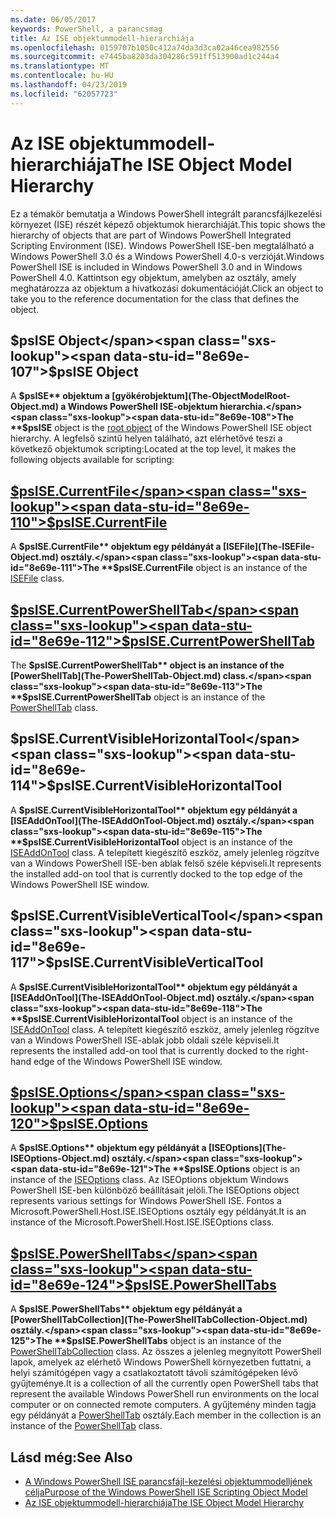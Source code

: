 ```yaml
---
ms.date: 06/05/2017
keywords: PowerShell, a parancsmag
title: Az ISE objektummodell-hierarchiája
ms.openlocfilehash: 0159707b1050c412a74da3d3ca02a46cea982556
ms.sourcegitcommit: e7445ba8203da304286c591ff513900ad1c244a4
ms.translationtype: MT
ms.contentlocale: hu-HU
ms.lasthandoff: 04/23/2019
ms.locfileid: "62057723"
---
```

# <a name="the-ise-object-model-hierarchy"></a><span data-ttu-id="8e69e-103">Az ISE objektummodell-hierarchiája</span><span class="sxs-lookup"><span data-stu-id="8e69e-103">The ISE Object Model Hierarchy</span></span>

<span data-ttu-id="8e69e-104">Ez a témakör bemutatja a Windows PowerShell integrált parancsfájlkezelési környezet (ISE) részét képező objektumok hierarchiáját.</span><span class="sxs-lookup"><span data-stu-id="8e69e-104">This topic shows the hierarchy of objects that are part of Windows PowerShell Integrated Scripting Environment (ISE).</span></span>
<span data-ttu-id="8e69e-105">Windows PowerShell ISE-ben megtalálható a Windows PowerShell 3.0 és a Windows PowerShell 4.0-s verzióját.</span><span class="sxs-lookup"><span data-stu-id="8e69e-105">Windows PowerShell ISE is included in Windows PowerShell 3.0 and in Windows PowerShell 4.0.</span></span>
<span data-ttu-id="8e69e-106">Kattintson egy objektum, amelyben az osztály, amely meghatározza az objektum a hivatkozási dokumentációját.</span><span class="sxs-lookup"><span data-stu-id="8e69e-106">Click an object to take you to the reference documentation for the class that defines the object.</span></span>

## <a name="psise-object"></a><span data-ttu-id="8e69e-107">$psISE Object</span><span class="sxs-lookup"><span data-stu-id="8e69e-107">$psISE Object</span></span>

<span data-ttu-id="8e69e-108">A **$psISE** objektum a [gyökérobjektum](The-ObjectModelRoot-Object.md) a Windows PowerShell ISE-objektum hierarchia.</span><span class="sxs-lookup"><span data-stu-id="8e69e-108">The **$psISE** object is the [root object](The-ObjectModelRoot-Object.md) of the Windows PowerShell ISE object hierarchy.</span></span>
<span data-ttu-id="8e69e-109">A legfelső szintű helyen található, azt elérhetővé teszi a következő objektumok scripting:</span><span class="sxs-lookup"><span data-stu-id="8e69e-109">Located at the top level, it makes the following objects available for scripting:</span></span>

## <a name="psisecurrentfilethe-isefile-objectmd"></a>[<span data-ttu-id="8e69e-110">$psISE.CurrentFile</span><span class="sxs-lookup"><span data-stu-id="8e69e-110">$psISE.CurrentFile</span></span>](The-ISEFile-Object.md)

<span data-ttu-id="8e69e-111">A **$psISE.CurrentFile** objektum egy példányát a [ISEFile](The-ISEFile-Object.md) osztály.</span><span class="sxs-lookup"><span data-stu-id="8e69e-111">The **$psISE.CurrentFile** object is an instance of the [ISEFile](The-ISEFile-Object.md) class.</span></span>

## <a name="psisecurrentpowershelltabthe-powershelltab-objectmd"></a>[<span data-ttu-id="8e69e-112">$psISE.CurrentPowerShellTab</span><span class="sxs-lookup"><span data-stu-id="8e69e-112">$psISE.CurrentPowerShellTab</span></span>](The-PowerShellTab-Object.md)

<span data-ttu-id="8e69e-113">The **$psISE.CurrentPowerShellTab** object is an instance of the [PowerShellTab](The-PowerShellTab-Object.md) class.</span><span class="sxs-lookup"><span data-stu-id="8e69e-113">The **$psISE.CurrentPowerShellTab** object is an instance of the [PowerShellTab](The-PowerShellTab-Object.md) class.</span></span>

## <a name="psisecurrentvisiblehorizontaltool"></a><span data-ttu-id="8e69e-114">$psISE.CurrentVisibleHorizontalTool</span><span class="sxs-lookup"><span data-stu-id="8e69e-114">$psISE.CurrentVisibleHorizontalTool</span></span>

<span data-ttu-id="8e69e-115">A **$psISE.CurrentVisibleHorizontalTool** objektum egy példányát a [ISEAddOnTool](The-ISEAddOnTool-Object.md) osztály.</span><span class="sxs-lookup"><span data-stu-id="8e69e-115">The **$psISE.CurrentVisibleHorizontalTool** object is an instance of the [ISEAddOnTool](The-ISEAddOnTool-Object.md) class.</span></span>
<span data-ttu-id="8e69e-116">A telepített kiegészítő eszköz, amely jelenleg rögzítve van a Windows PowerShell ISE-ben ablak felső széle képviseli.</span><span class="sxs-lookup"><span data-stu-id="8e69e-116">It represents the installed add-on tool that is currently docked to the top edge of the Windows PowerShell ISE window.</span></span>

## <a name="psisecurrentvisibleverticaltool"></a><span data-ttu-id="8e69e-117">$psISE.CurrentVisibleVerticalTool</span><span class="sxs-lookup"><span data-stu-id="8e69e-117">$psISE.CurrentVisibleVerticalTool</span></span>

<span data-ttu-id="8e69e-118">A **$psISE.CurrentVisibleHorizontalTool** objektum egy példányát a [ISEAddOnTool](The-ISEAddOnTool-Object.md) osztály.</span><span class="sxs-lookup"><span data-stu-id="8e69e-118">The **$psISE.CurrentVisibleHorizontalTool** object is an instance of the [ISEAddOnTool](The-ISEAddOnTool-Object.md) class.</span></span>
<span data-ttu-id="8e69e-119">A telepített kiegészítő eszköz, amely jelenleg rögzítve van a Windows PowerShell ISE-ablak jobb oldali széle képviseli.</span><span class="sxs-lookup"><span data-stu-id="8e69e-119">It represents the installed add-on tool that is currently docked to the right-hand edge of the Windows PowerShell ISE window.</span></span>

## <a name="psiseoptionsthe-iseoptions-objectmd"></a>[<span data-ttu-id="8e69e-120">$psISE.Options</span><span class="sxs-lookup"><span data-stu-id="8e69e-120">$psISE.Options</span></span>](The-ISEOptions-Object.md)

<span data-ttu-id="8e69e-121">A **$psISE.Options** objektum egy példányát a [ISEOptions](The-ISEOptions-Object.md) osztály.</span><span class="sxs-lookup"><span data-stu-id="8e69e-121">The **$psISE.Options** object is an instance of the [ISEOptions](The-ISEOptions-Object.md) class.</span></span>
<span data-ttu-id="8e69e-122">Az ISEOptions objektum Windows PowerShell ISE-ben különböző beállításait jelöli.</span><span class="sxs-lookup"><span data-stu-id="8e69e-122">The ISEOptions object represents various settings for Windows PowerShell ISE.</span></span>
<span data-ttu-id="8e69e-123">Fontos a Microsoft.PowerShell.Host.ISE.ISEOptions osztály egy példányát.</span><span class="sxs-lookup"><span data-stu-id="8e69e-123">It is an instance of the Microsoft.PowerShell.Host.ISE.ISEOptions class.</span></span>

## <a name="psisepowershelltabsthe-powershelltabcollection-objectmd"></a>[<span data-ttu-id="8e69e-124">$psISE.PowerShellTabs</span><span class="sxs-lookup"><span data-stu-id="8e69e-124">$psISE.PowerShellTabs</span></span>](The-PowerShellTabCollection-Object.md)

<span data-ttu-id="8e69e-125">A **$psISE.PowerShellTabs** objektum egy példányát a [PowerShellTabCollection](The-PowerShellTabCollection-Object.md) osztály.</span><span class="sxs-lookup"><span data-stu-id="8e69e-125">The **$psISE.PowerShellTabs** object is an instance of the [PowerShellTabCollection](The-PowerShellTabCollection-Object.md) class.</span></span>
<span data-ttu-id="8e69e-126">Az összes a jelenleg megnyitott PowerShell lapok, amelyek az elérhető Windows PowerShell környezetben futtatni, a helyi számítógépen vagy a csatlakoztatott távoli számítógépeken lévő gyűjteménye.</span><span class="sxs-lookup"><span data-stu-id="8e69e-126">It is a collection of all the currently open PowerShell tabs that represent the available Windows PowerShell run environments on the local computer or on connected remote computers.</span></span>
<span data-ttu-id="8e69e-127">A gyűjtemény minden tagja egy példányát a [PowerShellTab](The-PowerShellTab-Object.md) osztály.</span><span class="sxs-lookup"><span data-stu-id="8e69e-127">Each member in the collection is an instance of the [PowerShellTab](The-PowerShellTab-Object.md) class.</span></span>

## <a name="see-also"></a><span data-ttu-id="8e69e-128">Lásd még:</span><span class="sxs-lookup"><span data-stu-id="8e69e-128">See Also</span></span>

- [<span data-ttu-id="8e69e-129">A Windows PowerShell ISE parancsfájl-kezelési objektummodelljének célja</span><span class="sxs-lookup"><span data-stu-id="8e69e-129">Purpose of the Windows PowerShell ISE Scripting Object Model</span></span>](Purpose-of-the-Windows-PowerShell-ISE-Scripting-Object-Model.md)
- [<span data-ttu-id="8e69e-130">Az ISE objektummodell-hierarchiája</span><span class="sxs-lookup"><span data-stu-id="8e69e-130">The ISE Object Model Hierarchy</span></span>](The-ISE-Object-Model-Hierarchy.md)